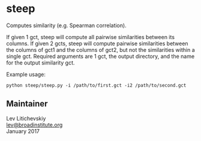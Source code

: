 steep
===========
Computes similarity (e.g. Spearman correlation).

If given 1 gct, steep will compute all pairwise similarities between its columns.
If given 2 gcts, steep will compute pairwise similarities between the columns
of gct1 and the columns of gct2, but not the similarities within a single gct.
Required arguments are 1 gct, the output directory, and the name for the
output similarity gct.

Example usage:
```
python steep/steep.py -i /path/to/first.gct -i2 /path/to/second.gct
```

Maintainer
----------
Lev Litichevskiy	
lev@broadinstitute.org  
January 2017

